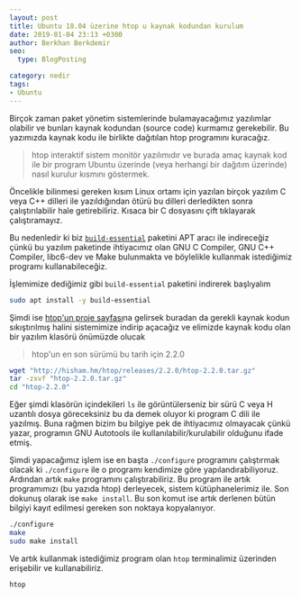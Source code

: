 ```yaml
---
layout: post
title: Ubuntu 18.04 üzerine htop u kaynak kodundan kurulum
date: 2019-01-04 23:13 +0300
author: Berkhan Berkdemir
seo:
  type: BlogPosting

category: nedir
tags:
- Ubuntu
---
```


Birçok zaman paket yönetim sistemlerinde bulamayacağımız yazılımlar olabilir ve
bunları kaynak kodundan (source code) kurmamız gerekebilir. Bu yazımızda kaynak
kodu ile birlikte dağıtılan htop programını kuracağız.

> htop interaktif sistem monitör yazılımıdır ve burada amaç kaynak kod ile
> bir program Ubuntu üzerinde (veya herhangi bir dağıtım üzerinde) nasıl kurulur
> kısmını göstermek.

Öncelikle bilinmesi gereken kısım Linux ortamı için yazılan birçok yazılım C
veya C++ dilleri ile yazıldığından ötürü bu dilleri derledikten sonra
çalıştırılabilir hale getirebiliriz. Kısaca bir C dosyasını çift tıklayarak
çalıştıramayız.

Bu nedenledir ki biz [`build-essential`](https://packages.ubuntu.com/xenial/build-essential)
paketini APT aracı ile indireceğiz çünkü bu yazılım paketinde ihtiyacımız olan
GNU C Compiler, GNU C++ Compiler, libc6-dev ve Make bulunmakta ve böylelikle
kullanmak istediğimiz programı kullanabileceğiz.

İşlemimize dediğimiz gibi `build-essential` paketini indirerek başlıyalım

```bash
sudo apt install -y build-essential
```

Şimdi ise [htop'un proje sayfası](https://hisham.hm/htop/)na gelirsek buradan da
gerekli kaynak kodun sıkıştırılmış halini sistemimize indirip açacağız ve
elimizde kaynak kodu olan bir yazılım klasörü önümüzde olucak

> htop'un en son sürümü bu tarih için 2.2.0

```bash
wget "http://hisham.hm/htop/releases/2.2.0/htop-2.2.0.tar.gz"
tar -zxvf "htop-2.2.0.tar.gz"
cd "htop-2.2.0"
```

Eğer şimdi klasörün içindekileri `ls` ile görüntülerseniz bir sürü C veya H
uzantılı dosya göreceksiniz bu da demek oluyor ki program C dili ile yazılmış.
Buna rağmen bizim bu bilgiye pek de ihtiyacımız olmayacak çünkü yazar, programın
GNU Autotools ile kullanılabilir/kurulabilir olduğunu ifade etmiş.

Şimdi yapacağımız işlem ise en başta `./configure` programını çalıştırmak olacak
ki `./configure` ile o programı kendimize göre yapılandırabiliyoruz. Ardından
artık `make` programını çalıştırabiliriz. Bu program ile artık programımızı
(bu yazıda htop) derleyecek, sistem kütüphanelerimiz ile. Son dokunuş olarak ise
`make install`. Bu son komut ise artık derlenen bütün bilgiyi kayıt edilmesi
gereken son noktaya kopyalanıyor.

```bash
./configure
make
sudo make install
```

Ve artık kullanmak istediğimiz program olan `htop` terminalimiz üzerinden
erişebilir ve kullanabiliriz.

```bash
htop
```
